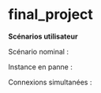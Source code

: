 # final_project
**Scénarios utilisateur**

Scénario nominal :

Instance en panne :

Connexions simultanées :
